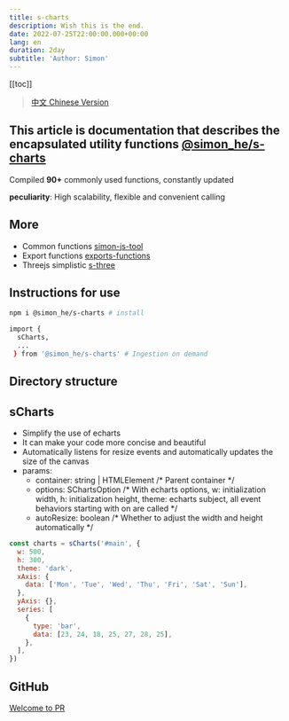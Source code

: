 ```yaml
---
title: s-charts
description: Wish this is the end.
date: 2022-07-25T22:00:00.000+00:00
lang: en
duration: 2day
subtitle: 'Author: Simon'
---
```


<script setup lang="ts">
const directoryList = {
  "sCharts":"Simplify the use of echarts",
}
</script>

[[toc]]

> [中文 Chinese Version](/posts/charts-zh)

## This article is documentation that describes the encapsulated utility functions [@simon_he/s-charts](https://www.npmjs.com/package/@simon_he/s-charts)
Compiled <strong>90+</strong> commonly used functions, constantly updated<vivid-typing content="......" inline-block :infinity="true"></vivid-typing>
<div flex="~" ><strong>peculiarity</strong><span>: High scalability, flexible and convenient calling <span i-fluent:flash-28-filled bg-amber  /></span></div>

## More
- Common functions [simon-js-tool](/posts/ToolsFunction)
- Export functions [exports-functions](/posts/exportsfunction)
- Threejs simplistic [s-three](/posts/threejs)

## Instructions for use
```bash
npm i @simon_he/s-charts # install

import { 
  sCharts,
  ...
 } from '@simon_he/s-charts' # Ingestion on demand

```

## Directory structure
<Directory type="zh" :lists="directoryList"></Directory>


## sCharts
- Simplify the use of echarts
- It can make your code more concise and beautiful
- Automatically listens for resize events and automatically updates the size of the canvas
- params:
  - container: string | HTMLElement  /* Parent container */
  - options: SChartsOption  /* With echarts options, w: initialization width, h: initialization height, theme: echarts subject, all event behaviors starting with on are called */
  - autoResize: boolean  /* Whether to adjust the width and height automatically */
```javascript
const charts = sCharts('#main', {
  w: 500,
  h: 300,
  theme: 'dark',
  xAxis: {
    data: ['Mon', 'Tue', 'Wed', 'Thu', 'Fri', 'Sat', 'Sun'],
  },
  yAxis: {},
  series: [
    {
      type: 'bar',
      data: [23, 24, 18, 25, 27, 28, 25],
    },
  ],
})
```

## GitHub
[Welcome to PR](https://github.com/SimonHe1995/sCharts)
